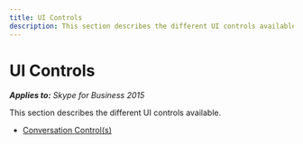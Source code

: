 ```yaml
---
title: UI Controls
description: This section describes the different UI controls available.
---
```

# UI Controls



 _**Applies to:** Skype for Business 2015_

This section describes the different UI controls available.


- [Conversation Control(s)](PTUIControlsconversationcontrol.md)


